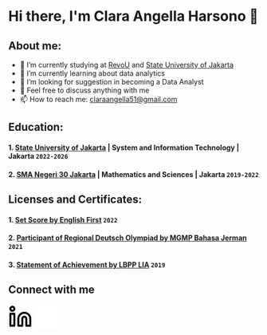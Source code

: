 # Hi there, I'm Clara Angella Harsono 👋
## About me:
- 🔭 I’m currently studying at [RevoU](https://revou.co/) and [State University of Jakarta](https://www.unj.ac.id/)
- 🌱 I’m currently learning about data analytics
- 🤔 I’m looking for suggestion in becoming a Data Analyst
- 💬 Feel free to discuss anything with me
- 📫 How to reach me: claraangella51@gmail.com

## Education:
#### 1. [State University of Jakarta](https://www.unj.ac.id/) | System and Information Technology | Jakarta `2022-2026`
#### 2. [SMA Negeri 30 Jakarta](https://sman30-jkt.sch.id/) | Mathematics and Sciences | Jakarta `2019-2022`

## Licenses and Certificates:
#### 1. [Set Score by English First](https://www.efset.org/cert/5uAxtG) `2022`
#### 2. [Participant of Regional Deutsch Olympiad by MGMP Bahasa Jerman](https://drive.google.com/file/d/1Vgm82YHt6BPMSKCoWc0Oih_gzxoFquB_/view?usp=drivesdk) `2021`
#### 3. [Statement of Achievement by LBPP LIA](https://drive.google.com/file/d/1VCNcxTNyyL42vhW94Fyipm1h6igAJDr5/view) `2019`

## Connect with me
[![website](linkedin-light.svg)](https://www.linkedin.com/in/clara-angella-harsono-699ab6228#gh-light-mode-only)
[![website](linkedin-dark.svg)](https://www.linkedin.com/in/clara-angella-harsono-699ab6228#gh-dark-mode-only)

